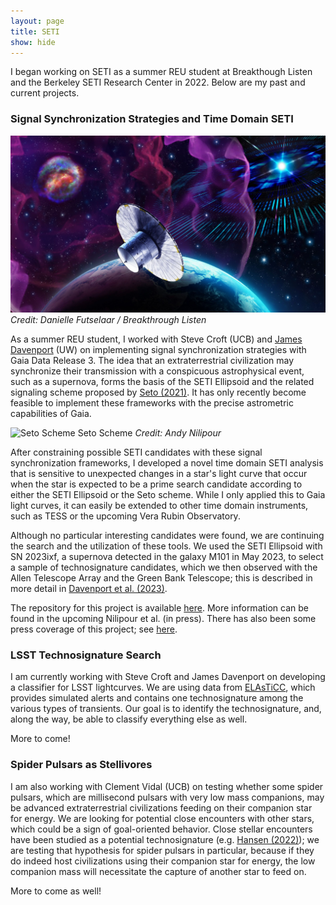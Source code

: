 ```yaml
---
layout: page
title: SETI
show: hide
---
```


I began working on SETI as a summer REU student at Breakthough Listen and the Berkeley SETI Research Center in 2022. Below are my past and current projects.

### Signal Synchronization Strategies and Time Domain SETI
![SETI Ellipsoid](/images/seto_scheme.jpg "SETI Ellipsoid")
*Credit: Danielle Futselaar / Breakthrough Listen*

As a summer REU student, I worked with Steve Croft (UCB) and [James Davenport](https://jradavenport.github.io/) (UW) on implementing signal synchronization strategies with Gaia Data Release 3. The idea that an extraterrestrial civilization may synchronize their transmission with a conspicuous astrophysical event, such as a supernova, forms the basis of the SETI Ellipsoid and the related signaling scheme proposed by [Seto (2021)](https://iopscience.iop.org/article/10.3847/1538-4357/ac0c7b). It has only recently become feasible to implement these frameworks with the precise astrometric capabilities of Gaia.

![Seto Scheme](/images/setoAnimation.gif "Seto Scheme")
Seto Scheme *Credit: Andy Nilipour*

After constraining possible SETI candidates with these signal synchronization frameworks, I developed a novel time domain SETI analysis that is sensitive to unexpected changes in a star's light curve that occur when the star is expected to be a prime search candidate according to either the SETI Ellipsoid or the Seto scheme. While I only applied this to Gaia light curves, it can easily be extended to other time domain instruments, such as TESS or the upcoming Vera Rubin Observatory.

Although no particular interesting candidates were found, we are continuing the search and the utilization of these tools. We used the SETI Ellipsoid with SN 2023ixf, a supernova detected in the galaxy M101 in May 2023, to select a sample of technosignature candidates, which we then observed with the Allen Telescope Array and the Green Bank Telescope; this is described in more detail in [Davenport et al. (2023)](https://iopscience.iop.org/article/10.3847/2515-5172/acdc24).

The repository for this project is available [here](https://github.com/anilipour/Gaia-DR3-Time-Domain-SETI). More information can be found in the upcoming Nilipour et al. (in press). There has also been some press coverage of this project; see [here](https://www.economist.com/science-and-technology/2023/01/18/ideas-for-finding-et-are-getting-more-inventive).


### LSST Technosignature Search

I am currently working with Steve Croft and James Davenport on developing a classifier for LSST lightcurves. We are using data from [ELAsTiCC](https://github.com/LSSTDESC/elasticc), which provides simulated alerts and contains one technosignature among the various types of transients. Our goal is to identify the technosignature, and, along the way, be able to classify everything else as well.

More to come!

### Spider Pulsars as Stellivores

I am also working with Clement Vidal (UCB) on testing whether some spider pulsars, which are millisecond pulsars with very low mass companions, may be advanced extraterrestrial civilizations feeding on their companion star for energy. We are looking for potential close encounters with other stars, which could be a sign of goal-oriented behavior. Close stellar encounters have been studied as a potential technosignature (e.g. [Hansen (2022)](https://iopscience.iop.org/article/10.3847/1538-3881/ac3a8b)); we are testing that hypothesis for spider pulsars in particular, because if they do indeed host civilizations using their companion star for energy, the low companion mass will necessitate the capture of another star to feed on.

More to come as well!